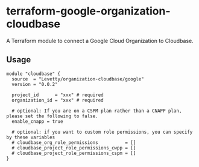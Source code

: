 # terraform-google-organization-cloudbase

A Terraform module to connect a Google Cloud Organization to Cloudbase.

## Usage
```
module "cloudbase" {
  source  = "Levetty/organization-cloudbase/google"
  version = "0.0.2"

  project_id      = "xxx" # required
  organization_id = "xxx" # required

  # optional: If you are on a CSPM plan rather than a CNAPP plan, please set the following to false.
  enable_cnapp = true

  # optional: if you want to custom role permissions, you can specify by these variables
  # cloudbase_org_role_permissions          = []
  # cloudbase_project_role_permissions_cwpp = []
  # cloudbase_project_role_permissions_cspm = []
}
```